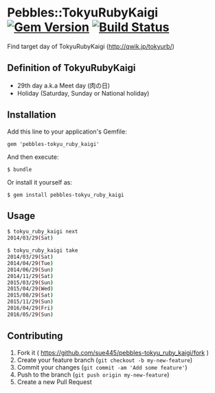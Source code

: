 # Pebbles::TokyuRubyKaigi [![Gem Version](https://badge.fury.io/rb/pebbles-tokyu_ruby_kaigi.png)](http://badge.fury.io/rb/pebbles-tokyu_ruby_kaigi) [![Build Status](https://travis-ci.org/sue445/pebbles-tokyu_ruby_kaigi.png)](https://travis-ci.org/sue445/pebbles-tokyu_ruby_kaigi)

Find target day of TokyuRubyKaigi (http://qwik.jp/tokyurb/)

## Definition of TokyuRubyKaigi

* 29th day a.k.a Meet day (肉の日)
* Holiday (Saturday, Sunday or National holiday)

## Installation

Add this line to your application's Gemfile:

    gem 'pebbles-tokyu_ruby_kaigi'

And then execute:

    $ bundle

Or install it yourself as:

    $ gem install pebbles-tokyu_ruby_kaigi

## Usage

```sh
$ tokyu_ruby_kaigi next
2014/03/29(Sat)

$ tokyu_ruby_kaigi take
2014/03/29(Sat)
2014/04/29(Tue)
2014/06/29(Sun)
2014/11/29(Sat)
2015/03/29(Sun)
2015/04/29(Wed)
2015/08/29(Sat)
2015/11/29(Sun)
2016/04/29(Fri)
2016/05/29(Sun)
```

## Contributing

1. Fork it ( https://github.com/sue445/pebbles-tokyu_ruby_kaigi/fork )
2. Create your feature branch (`git checkout -b my-new-feature`)
3. Commit your changes (`git commit -am 'Add some feature'`)
4. Push to the branch (`git push origin my-new-feature`)
5. Create a new Pull Request
